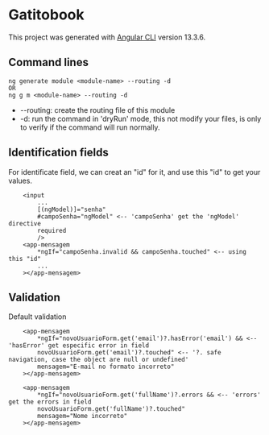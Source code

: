 # Gatitobook

This project was generated with [Angular CLI](https://github.com/angular/angular-cli) version 13.3.6.


## Command lines
    ng generate module <module-name> --routing -d
    OR 
    ng g m <module-name> --routing -d
    
- --routing: create the routing file of this module
- -d: run the command in 'dryRun' mode, this not modify your files, is only to verify if the command will run normally.

## Identification fields
For identificate field, we can creat an "id" for it, and use this "id" to get your values.

        <input
            ...
            [(ngModel)]="senha"
            #campoSenha="ngModel" <-- 'campoSenha' get the 'ngModel' directive
            required
            />
        <app-mensagem
            *ngIf="campoSenha.invalid && campoSenha.touched" <-- using this "id"
            ...
        ></app-mensagem>

## Validation
Default validation

        <app-mensagem  
			*ngIf="novoUsuarioForm.get('email')?.hasError('email') && <-- 'hasError' get especific error in field
            novoUsuarioForm.get('email')?.touched" <-- '?. safe navigation, case the object are null or undefined'
			mensagem="E-mail no formato incorreto"
	    ></app-mensagem>

        <app-mensagem
			*ngIf="novoUsuarioForm.get('fullName')?.errors && <-- 'errors' get the errors in field
            novoUsuarioForm.get('fullName')?.touched"
			mensagem="Nome incorreto"
	    ></app-mensagem>

